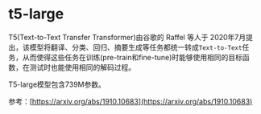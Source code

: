 # t5-large

T5(Text-to-Text Transfer Transformer)由谷歌的 Raffel 等人于 2020年7月提出，该模型将翻译、分类、回归、摘要生成等任务都统一转成`Text-to-Text`任务，从而使得这些任务在训练(pre-train和fine-tune)时能够使用相同的目标函数，在测试时也能使用相同的解码过程。

T5-large模型包含739M参数。

参考：[https://arxiv.org/abs/1910.10683](https://arxiv.org/abs/1910.10683)
